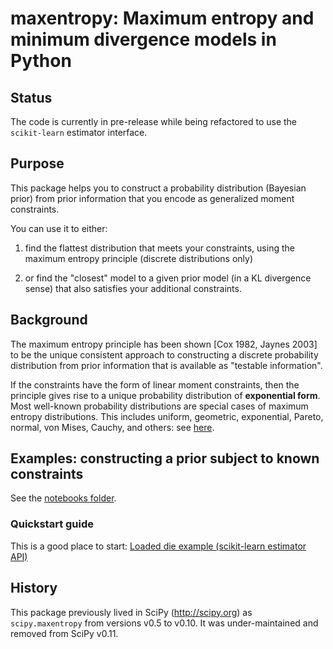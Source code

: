 # maxentropy: Maximum entropy and minimum divergence models in Python

## Status

The code is currently in pre-release while being refactored to use
the `scikit-learn` estimator interface.

## Purpose

This package helps you to construct a probability distribution
(Bayesian prior) from prior information that you encode as
generalized moment constraints.

You can use it to either:

1. find the flattest distribution that meets your constraints, using the
   maximum entropy principle (discrete distributions only)

2. or find the "closest" model to a given prior model (in a KL divergence
   sense) that also satisfies your additional constraints.

## Background

The maximum entropy principle has been shown [Cox 1982, Jaynes 2003] to be the unique consistent approach to
constructing a discrete probability distribution from prior information that is available as "testable information".

If the constraints have the form of linear moment constraints, then
the principle gives rise to a unique probability distribution of
**exponential form**. Most well-known probability distributions are
special cases of maximum entropy distributions. This includes
uniform, geometric, exponential, Pareto, normal, von Mises, Cauchy,
and others: see
[here](https://en.wikipedia.org/wiki/Maximum_entropy_probability_distribution).

## Examples: constructing a prior subject to known constraints

See the [notebooks folder](https://github.com/PythonCharmers/maxentropy/tree/master/notebooks).

### Quickstart guide
This is a good place to start: [Loaded die example (scikit-learn estimator API)](https://github.com/PythonCharmers/maxentropy/blob/master/notebooks/Loaded%20die%20example%20-%20skmaxent.ipynb)

## History
This package previously lived in SciPy 
(http://scipy.org) as ``scipy.maxentropy`` from versions v0.5 to v0.10. It was under-maintained and removed
from SciPy v0.11.


